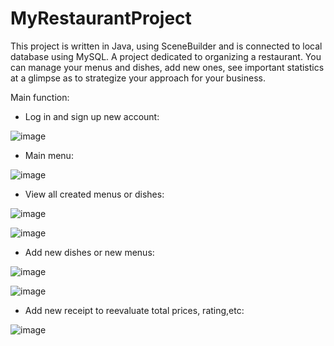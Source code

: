 # MyRestaurantProject
This project is written in Java, using SceneBuilder and is connected to local database using MySQL.
A project dedicated to organizing a restaurant. You can manage your menus and dishes, add new ones, see important statistics at a glimpse as to 
strategize your approach for your business.

Main function:
- Log in and sign up new account:

![image](https://user-images.githubusercontent.com/92356009/218307331-196f571d-3910-4e10-a515-3b913ee1873e.png)

- Main menu:

![image](https://user-images.githubusercontent.com/92356009/218307383-85842987-7de2-4008-9706-fd03cffb5f2c.png)

- View all created menus or dishes:

![image](https://user-images.githubusercontent.com/92356009/218307509-10a2b3fc-19cf-46ab-9e5b-279d1f230117.png) 

![image](https://user-images.githubusercontent.com/92356009/218307517-fe612d7d-cbce-4faf-b845-5341902e8f85.png)

- Add new dishes or new menus:

![image](https://user-images.githubusercontent.com/92356009/218307590-750a0d34-079c-4e44-9c5f-f78caf248e9f.png)

![image](https://user-images.githubusercontent.com/92356009/218307601-f2e0e2e4-1bbd-4704-839f-f2251bdcfa6f.png)

- Add new receipt to reevaluate total prices, rating,etc:

![image](https://user-images.githubusercontent.com/92356009/218307669-a9e0f041-89c4-4879-b38a-e279535774c2.png)


